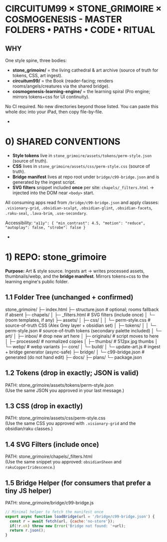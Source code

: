 # CIRCUITUM99 × STONE_GRIMOIRE × COSMOGENESIS - MASTER FOLDERS • PATHS • CODE • RITUAL

## WHY
One style spine, three bodies:
- **stone_grimoire/** = the living cathedral & art archive (source of truth for tokens, CSS, art ingest).
- **circuitum99/** = the Book (reader-facing; renders rooms/angels/creatures via the shared bridge).
- **cosmogenesis-learning-engine/** = the learning spiral (Pro engine; mirrors tokens+css for UI continuity).

No CI required. No new directories beyond those listed. You can paste this whole doc into your iPad, then copy file-by-file.

-

# 0) SHARED CONVENTIONS

- **Style tokens** live in `stone_grimoire/assets/tokens/perm-style.json` (source of truth).
- **CSS** lives in `stone_grimoire/assets/css/perm-style.css` (source of truth).
- **Bridge manifest** lives at repo root under `bridge/c99-bridge.json` and is generated by the ingest script.
- **SVG filters** snippet included **once** per site: `chapels/_filters.html` → injected into the DOM near `<body>` start.

All consuming apps read from `/bridge/c99-bridge.json` and apply classes:  
`.visionary-grid`, `.obsidian-sculpt`, `.obsidian-glint`, `.obsidian-facets`, `.raku-seal`, `.lava-brim`, `.use-secondary`.

Accessibility: `"a11y": { "min_contrast": 4.5, "motion": "reduce", "autoplay": false, "strobe": false }`

-

# 1) REPO: stone_grimoire
**Purpose:** Art & style source. Ingests art → writes processed assets, thumbnails/webp, and the **bridge manifest**. Mirrors tokens+css to the learning engine's public folder.

## 1.1 Folder Tree (unchanged + confirmed)
stone_grimoire/
├─ index.html
├─ structure.json                             # optional; rooms fallback if absent
├─ chapels/
│  ├─ _filters.html                           # SVG filters (include once)
│  └─ (room templates, if any)
├─ assets/
│  ├─ css/
│  │  └─ perm-style.css                       # source-of-truth CSS (Alex Grey layer + obsidian set)
│  ├─ tokens/
│  │  └─ perm-style.json                      # source-of-truth tokens (secondary palette included)
│  └─ art/
│     ├─ inbox/                               # drop new art here
│     ├─ originals/                           # script moves to here
│     ├─ processed/                           # normalized copies
│     ├─ thumbs/                              # 512px jpg thumbs
│     └─ webp/                                # webp variants
├─ core/
│  └─ build/
│     └─ update-art.js                        # ingest + bridge generator (async-safe)
├─ bridge/
│  └─ c99-bridge.json                         # generated (do not hand edit)
├─ docs/
├─ plans/
└─ package.json

## 1.2 Tokens (drop in exactly; JSON is valid)
PATH: stone_grimoire/assets/tokens/perm-style.json  
(Use the same JSON you approved in your last message.)

## 1.3 CSS (drop in exactly)
PATH: stone_grimoire/assets/css/perm-style.css  
(Use the same CSS you approved with `.visionary-grid` and the obsidian/raku classes.)

## 1.4 SVG Filters (include once)
PATH: stone_grimoire/chapels/_filters.html  
(Use the same snippet you approved: `obsidianSheen` and `rakuCopperIridescence`.)

## 1.5 Bridge Helper (for consumers that prefer a tiny JS helper)
PATH: stone_grimoire/bridge/c99-bridge.js
```js
// Minimal helper to fetch the manifest once
export async function loadBridge(url = '/bridge/c99-bridge.json') {
  const r = await fetch(url, {cache:'no-store'});
  if(!r.ok) throw new Error('Bridge not found: '+url);
  return r.json();
}